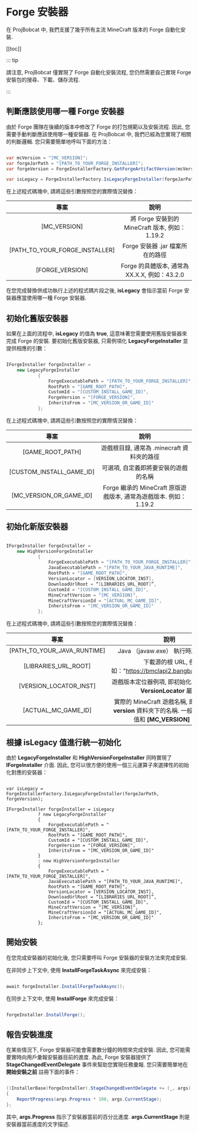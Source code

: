 # Forge 安裝器

在 ProjBobcat 中, 我們支援了幾乎所有主流 MineCraft 版本的 Forge 自動化安裝. 

[[toc]]

::: tip

請注意, ProjBobcat 僅實現了 Forge 自動化安裝流程, 您仍然需要自己實現 Forge 安裝包的搜尋、下載、儲存流程. 

:::

## 判斷應該使用哪一種 Forge 安裝器

由於 Forge 團隊在後續的版本中修改了 Forge 的打包規範以及安裝流程. 因此, 您需要手動判斷應該使用哪一種安裝器. 
在 ProjBobcat 中, 我們已經為您實現了相關的判斷邏輯. 您只需要簡單地呼叫下面的方法：

```c#

var mcVersion = "[MC_VERSION]";
var forgeJarPath = "[PATH_TO_YOUR_FORGE_INSTALLER]";
var forgeVersion = ForgeInstallerFactory.GetForgeArtifactVersion(mcVersion, "[FORGE_VERSION]");

var isLegacy = ForgeInstallerFactory.IsLegacyForgeInstaller(forgeJarPath, forgeVersion);  // [!code focus]

```

在上述程式碼塊中, 請將這些引數按照您的實際情況替換：

|               專案                |                     說明                     |
|:-------------------------------:|:------------------------------------------:|
|          [MC_VERSION]           |    將 Forge 安裝到的 MineCraft 版本, 例如：1.19.2     |
| [PATH_TO_YOUR_FORGE_INSTALLER]  |           Forge 安裝器 .jar 檔案所在的路徑           |
|         [FORGE_VERSION]         |      Forge 的具體版本, 通常為 XX.X.X, 例如：43.2.0      |

在您完成替換併成功執行上述的程式碼片段之後, **isLegacy** 會指示當前 Forge 安裝器應當使用哪一種 Forge 安裝器. 

## 初始化舊版安裝器

如果在上面的流程中, **isLegacy** 的值為 **true**, 這意味著您需要使用舊版安裝器來完成 Forge 的安裝. 
要初始化舊版安裝器, 只需例項化 **LegacyForgeInstaller** 並提供相應的引數：

```c#

IForgeInstaller forgeInstaller =
    new LegacyForgeInstaller
            {
                ForgeExecutablePath = "[PATH_TO_YOUR_FORGE_INSTALLER]",
                RootPath = "[GAME_ROOT_PATH]",
                CustomId = "[CUSTOM_INSTALL_GAME_ID]",
                ForgeVersion = "[FORGE_VERSION]",
                InheritsFrom = "[MC_VERSION_OR_GAME_ID]"
            };

```

在上述程式碼塊中, 請將這些引數按照您的實際情況替換：

|                 專案                 |                      說明                      |
|:----------------------------------:|:--------------------------------------------:|
|          [GAME_ROOT_PATH]          |         遊戲根目錄, 通常為 .minecraft 資料夾的路徑          |
|      [CUSTOM_INSTALL_GAME_ID]      |              可選項, 自定義即將要安裝的遊戲的名稱              |
|      [MC_VERSION_OR_GAME_ID]       | Forge 繼承的 MineCraft 原版遊戲版本, 通常為遊戲版本. 例如：1.19.2 |

## 初始化新版安裝器

```c#

IForgeInstaller forgeInstaller =
    new HighVersionForgeInstaller
            {
                ForgeExecutablePath = "[PATH_TO_YOUR_FORGE_INSTALLER]",
                JavaExecutablePath = "[PATH_TO_YOUR_JAVA_RUNTIME]",
                RootPath = "[GAME_ROOT_PATH]",
                VersionLocator = [VERSION_LOCATOR_INST],
                DownloadUrlRoot = “[LIBRARIES_URL_ROOT]”,
                CustomId = "[CUSTOM_INSTALL_GAME_ID]",
                MineCraftVersion = "[MC_VERSION]",
                MineCraftVersionId = "[ACTUAL_MC_GAME_ID]",
                InheritsFrom = "[MC_VERSION_OR_GAME_ID]"
            };

```

在上述程式碼塊中, 請將這些引數按照您的實際情況替換：

|                 專案                  |                                      說明                                       |
|:-----------------------------------:|:-----------------------------------------------------------------------------:|
|     [PATH_TO_YOUR_JAVA_RUNTIME]     |                           Java （javaw.exe） 執行時所在的路徑                           |
|        [LIBRARIES_URL_ROOT]         |                下載源的根 URL, 例如："https://bmclapi2.bangbang93.com/"                |
|       [VERSION_LOCATOR_INST]        |                  遊戲版本定位器例項, 即初始化遊戲核心時的 **VersionLocator** 屬性                   |
|         [ACTUAL_MC_GAME_ID]         | 實際的 MineCraft 遊戲名稱, 即原版遊戲在 **version** 資料夾下的名稱. 一般情況下, 這個值和 **[MC_VERSION]** 一致.  |

## 根據 **isLegacy** 值進行統一初始化

由於 **LegacyForgeInstaller** 和 **HighVersionForgeInstaller** 同時實現了 **IForgeInstaller** 介面. 
因此, 您可以很方便的使用一個三元運算子來選擇性的初始化對應的安裝器：

```c#{4-100}

var isLegacy = ForgeInstallerFactory.IsLegacyForgeInstaller(forgeJarPath, forgeVersion);

IForgeInstaller forgeInstaller = isLegacy
            ? new LegacyForgeInstaller
            {
                ForgeExecutablePath = "[PATH_TO_YOUR_FORGE_INSTALLER]",
                RootPath = "[GAME_ROOT_PATH]",
                CustomId = "[CUSTOM_INSTALL_GAME_ID]",
                ForgeVersion = "[FORGE_VERSION]",
                InheritsFrom = "[MC_VERSION_OR_GAME_ID]"
            }
            : new HighVersionForgeInstaller
            {
                ForgeExecutablePath = "[PATH_TO_YOUR_FORGE_INSTALLER]",
                JavaExecutablePath = "[PATH_TO_YOUR_JAVA_RUNTIME]",
                RootPath = "[GAME_ROOT_PATH]",
                VersionLocator = [VERSION_LOCATOR_INST],
                DownloadUrlRoot = “[LIBRARIES_URL_ROOT]”,
                CustomId = "[CUSTOM_INSTALL_GAME_ID]",
                MineCraftVersion = "[MC_VERSION]",
                MineCraftVersionId = "[ACTUAL_MC_GAME_ID]",
                InheritsFrom = "[MC_VERSION_OR_GAME_ID]"
            };

```

## 開始安裝

在您完成安裝器的初始化後, 您只需要呼叫 Forge 安裝器的安裝方法來完成安裝. 

在非同步上下文中, 使用 **InstallForgeTaskAsync** 來完成安裝：

```c#

await forgeInstaller.InstallForgeTaskAsync();

```

在同步上下文中, 使用 **InstallForge** 來完成安裝：

```c#

forgeInstaller.InstallForge();

```

## 報告安裝進度

在某些情況下, Forge 安裝器可能會需要數分鐘的時間來完成安裝. 
因此, 您可能需要實時向用戶彙報安裝器目前的進度. 
為此, Forge 安裝器提供了 **StageChangedEventDelegate** 事件來幫助您實現任務彙報. 
您只需要簡單地在 **開始安裝之前** 註冊下面的事件：

```c#

((InstallerBase)forgeInstaller).StageChangedEventDelegate += (_, args) =>
{
    ReportProgress(args.Progress * 100, args.CurrentStage);
};

```

其中,  **args.Progress** 指示了安裝器當前的百分比進度. **args.CurrentStage** 則是安裝器當前進度的文字描述. 
